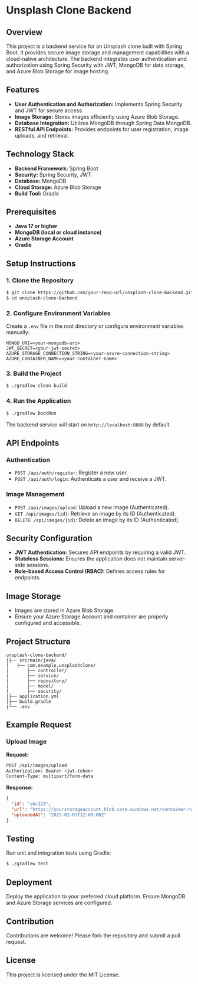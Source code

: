 # Unsplash Clone Backend

## Overview
This project is a backend service for an Unsplash clone built with Spring Boot. It provides secure image storage and management capabilities with a cloud-native architecture. The backend integrates user authentication and authorization using Spring Security with JWT, MongoDB for data storage, and Azure Blob Storage for image hosting.

## Features
- **User Authentication and Authorization:** Implements Spring Security and JWT for secure access.
- **Image Storage:** Stores images efficiently using Azure Blob Storage.
- **Database Integration:** Utilizes MongoDB through Spring Data MongoDB.
- **RESTful API Endpoints:** Provides endpoints for user registration, image uploads, and retrieval.

## Technology Stack
- **Backend Framework:** Spring Boot  
- **Security:** Spring Security, JWT  
- **Database:** MongoDB  
- **Cloud Storage:** Azure Blob Storage  
- **Build Tool:** Gradle

## Prerequisites
- **Java 17 or higher**
- **MongoDB (local or cloud instance)**
- **Azure Storage Account**
- **Gradle**

## Setup Instructions
### 1. Clone the Repository
```bash
$ git clone https://github.com/your-repo-url/unsplash-clone-backend.git
$ cd unsplash-clone-backend
```

### 2. Configure Environment Variables
Create a `.env` file in the root directory or configure environment variables manually:
```
MONGO_URI=<your-mongodb-uri>
JWT_SECRET=<your-jwt-secret>
AZURE_STORAGE_CONNECTION_STRING=<your-azure-connection-string>
AZURE_CONTAINER_NAME=<your-container-name>
```

### 3. Build the Project
```bash
$ ./gradlew clean build
```

### 4. Run the Application
```bash
$ ./gradlew bootRun
```
The backend service will start on `http://localhost:8080` by default.

## API Endpoints
### **Authentication**
- `POST /api/auth/register`: Register a new user.
- `POST /api/auth/login`: Authenticate a user and receive a JWT.

### **Image Management**
- `POST /api/images/upload`: Upload a new image (Authenticated).
- `GET /api/images/{id}`: Retrieve an image by its ID (Authenticated).
- `DELETE /api/images/{id}`: Delete an image by its ID (Authenticated).

## Security Configuration
- **JWT Authentication:** Secures API endpoints by requiring a valid JWT.
- **Stateless Sessions:** Ensures the application does not maintain server-side sessions.
- **Role-based Access Control (RBAC):** Defines access rules for endpoints.

## Image Storage
- Images are stored in Azure Blob Storage.
- Ensure your Azure Storage Account and container are properly configured and accessible.

## Project Structure
```
unsplash-clone-backend/
|├── src/main/java/
|   ├── com.example.unsplashclone/
|       ├── controller/
|       ├── service/
|       ├── repository/
|       ├── model/
|       ├── security/
|├── application.yml
|├── build.gradle
|└── .env
```

## Example Request
### Upload Image
**Request:**
```bash
POST /api/images/upload
Authorization: Bearer <jwt-token>
Content-Type: multipart/form-data
```
**Response:**
```json
{
  "id": "abc123",
  "url": "https://yourstorageaccount.blob.core.windows.net/container-name/image.jpg",
  "uploadedAt": "2025-02-03T12:00:00Z"
}
```

## Testing
Run unit and integration tests using Gradle:
```bash
$ ./gradlew test
```

## Deployment
Deploy the application to your preferred cloud platform. Ensure MongoDB and Azure Storage services are configured.

## Contribution
Contributions are welcome! Please fork the repository and submit a pull request.

## License
This project is licensed under the MIT License.
